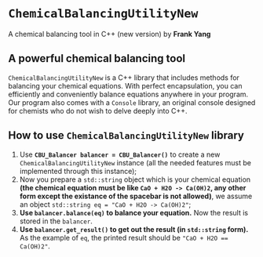 # `ChemicalBalancingUtilityNew`
A chemical balancing tool in C++ (new version) by **Frank Yang**

## A powerful chemical balancing tool
`ChemicalBalancingUtilityNew` is a C++ library that includes methods for balancing your chemical equations. With perfect encapsulation, you can efficiently and conveniently balance equations anywhere in your program. Our program also comes with a `Console` library, an original console designed for chemists who do not wish to delve deeply into C++. 

## How to use `ChemicalBalancingUtilityNew` library
1. Use **`CBU_Balancer balancer = CBU_Balancer()`** to create a new `ChemicalBalancingUtilityNew` instance (all the needed features must be implemented through this instance);
2. Now you prepare a `std::string` object which is your chemical equation **(the chemical equation must be like `CaO + H2O -> Ca(OH)2`, any other form except the existance of the spacebar is not allowed)**, we assume an object `std::string eq = "CaO + H2O -> Ca(OH)2"`;
3. **Use `balancer.balance(eq)` to balance your equation.** Now the result is stored in the `balancer`.
4. **Use `balancer.get_result()` to get out the result (in `std::string` form).** As the example of `eq`, the printed result should be `"CaO + H2O == Ca(OH)2"`.

